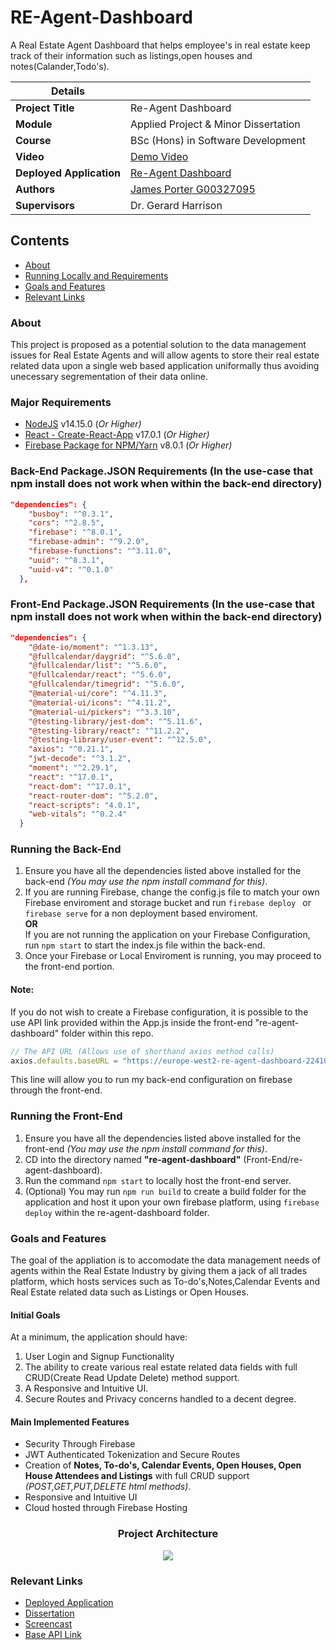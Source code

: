 # RE-Agent-Dashboard
A Real Estate Agent Dashboard that helps employee's in real estate keep track of their information such as listings,open houses and notes(Calander,Todo's).

| Details  |   |
| --- | --- |
| **Project Title** | Re-Agent Dashboard
| **Module**  | Applied Project & Minor Dissertation
| **Course** | BSc (Hons) in Software Development
| **Video** | [Demo Video](https://youtu.be/OyztJUNIovU)
| **Deployed Application** | [Re-Agent Dashboard](https://re-agent-dashboard-22410.web.app/)
| **Authors** | [James Porter G00327095](https://github.com/JamesP1996)|
| **Supervisors** | Dr. Gerard Harrison |

## Contents
* [About](#about)
* [Running Locally and Requirements](#running-locally-and-requirements)
* [Goals and Features](#goals-and-features)
* [Relevant Links](#relevant-links)

### About	
This project is proposed as a potential solution to the data management issues for Real Estate Agents
and will allow agents to store their real estate related data upon a single web based application uniformally thus avoiding
unecessary segrementation of their data online.


### Major Requirements
* [NodeJS](https://nodejs.org/en/) v14.15.0 (<i>Or Higher)</i>
* [React - Create-React-App](https://reactjs.org/docs/create-a-new-react-app.html) v17.0.1 (<i>Or Higher)</i>
* [Firebase Package for NPM/Yarn](https://www.npmjs.com/package/firebase) v8.0.1 (<i>Or Higher)</i>

### Back-End Package.JSON Requirements (In the use-case that npm install does not work when within the back-end directory)
```json
"dependencies": {
    "busboy": "^0.3.1",
    "cors": "^2.8.5",
    "firebase": "^8.0.1",
    "firebase-admin": "^9.2.0",
    "firebase-functions": "^3.11.0",
    "uuid": "^8.3.1",
    "uuid-v4": "^0.1.0"
  },
```
### Front-End Package.JSON Requirements (In the use-case that npm install does not work when within the back-end directory)
```json
"dependencies": {
    "@date-io/moment": "^1.3.13",
    "@fullcalendar/daygrid": "^5.6.0",
    "@fullcalendar/list": "^5.6.0",
    "@fullcalendar/react": "^5.6.0",
    "@fullcalendar/timegrid": "^5.6.0",
    "@material-ui/core": "^4.11.3",
    "@material-ui/icons": "^4.11.2",
    "@material-ui/pickers": "^3.3.10",
    "@testing-library/jest-dom": "^5.11.6",
    "@testing-library/react": "^11.2.2",
    "@testing-library/user-event": "^12.5.0",
    "axios": "^0.21.1",
    "jwt-decode": "^3.1.2",
    "moment": "^2.29.1",
    "react": "^17.0.1",
    "react-dom": "^17.0.1",
    "react-router-dom": "^5.2.0",
    "react-scripts": "4.0.1",
    "web-vitals": "^0.2.4"
  }
```

### Running the Back-End
1. Ensure you have all the dependencies listed above installed for the back-end <i>(You may use the npm install command for this)</i>.
2. If you are running Firebase, change the config.js file to match your own Firebase enviroment and storage bucket and run ```firebase deploy ``` or ```firebase serve``` for a non deployment based enviroment.
   <br/> <b>OR</b> <br/> If you are not running the application on your Firebase Configuration, run ```npm start``` to start the index.js file within the back-end.
3. Once your Firebase or Local Enviroment is running, you may proceed to the front-end portion.

#### Note: 
If you do not wish to create a Firebase configuration, it is possible to the use API link provided within the App.js inside the front-end "re-agent-dashboard" folder within this repo.
```js
// The API URL (Allows use of shorthand axios method calls)
axios.defaults.baseURL = "https://europe-west2-re-agent-dashboard-22410.cloudfunctions.net/api"
``` 
This line will allow you to run my back-end configuration on firebase through the front-end.

### Running the Front-End
1. Ensure you have all the dependencies listed above installed for the front-end <i>(You may use the npm install command for this)</i>.
2. CD into the directory named <b>"re-agent-dashboard"</b> (Front-End/re-agent-dashboard).
3. Run the command ```npm start``` to locally host the front-end server.
4. (Optional) You may run ```npm run build``` to create a build folder for the application and host it upon your own firebase platform,
using ```firebase deploy``` within the re-agent-dashboard folder.


### Goals and Features
The goal of the appliation is to accomodate the data management needs of agents within the Real Estate Industry by giving them a jack of all trades platform,
which hosts services such as To-do's,Notes,Calendar Events and Real Estate related data such as Listings or Open Houses.

#### Initial Goals 
At a minimum, the application should have:

1. User Login and Signup Functionality
2. The ability to create various real estate related data fields with full CRUD(Create Read Update Delete) method support.
3. A Responsive and Intuitive UI.
4. Secure Routes and Privacy concerns handled to a decent degree.

#### Main Implemented Features
* Security Through Firebase
* JWT Authenticated Tokenization and Secure Routes
* Creation of <b>Notes, To-do's, Calendar Events, Open Houses, Open House Attendees and Listings</b> with full CRUD support <i>(POST,GET,PUT,DELETE html methods)</i>.
* Responsive and Intuitive UI
* Cloud hosted through Firebase Hosting

<h3 align="center">Project Architecture</h3>
<p align="center">
    <img src = "https://i.imgur.com/r2PMH4l.png">
</p>

### Relevant Links
* [Deployed Application](https://re-agent-dashboard-22410.web.app/)
* [Dissertation]()
* [Screencast](https://youtu.be/OyztJUNIovU)
* [Base API Link](https://europe-west2-re-agent-dashboard-22410.cloudfunctions.net/api)

